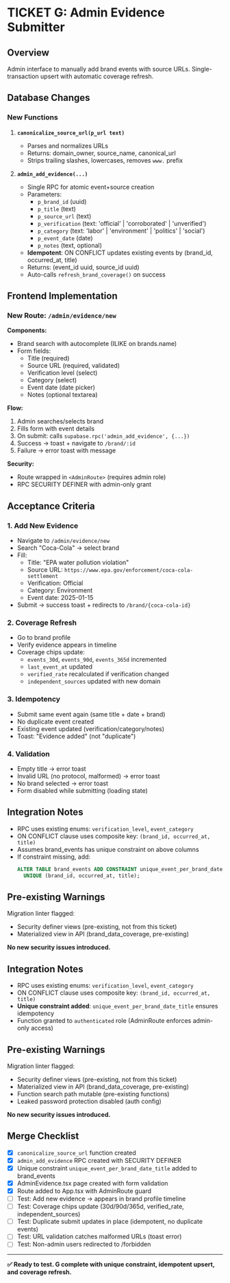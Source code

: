 # TICKET G: Admin Evidence Submitter

## Overview
Admin interface to manually add brand events with source URLs. Single-transaction upsert with automatic coverage refresh.

## Database Changes

### New Functions

1. **`canonicalize_source_url(p_url text)`**
   - Parses and normalizes URLs
   - Returns: domain_owner, source_name, canonical_url
   - Strips trailing slashes, lowercases, removes `www.` prefix

2. **`admin_add_evidence(...)`**
   - Single RPC for atomic event+source creation
   - Parameters:
     - `p_brand_id` (uuid)
     - `p_title` (text)
     - `p_source_url` (text)
     - `p_verification` (text: 'official' | 'corroborated' | 'unverified')
     - `p_category` (text: 'labor' | 'environment' | 'politics' | 'social')
     - `p_event_date` (date)
     - `p_notes` (text, optional)
   - **Idempotent**: ON CONFLICT updates existing events by (brand_id, occurred_at, title)
   - Returns: (event_id uuid, source_id uuid)
   - Auto-calls `refresh_brand_coverage()` on success

## Frontend Implementation

### New Route: `/admin/evidence/new`

**Components:**
- Brand search with autocomplete (ILIKE on brands.name)
- Form fields:
  - Title (required)
  - Source URL (required, validated)
  - Verification level (select)
  - Category (select)
  - Event date (date picker)
  - Notes (optional textarea)

**Flow:**
1. Admin searches/selects brand
2. Fills form with event details
3. On submit: calls `supabase.rpc('admin_add_evidence', {...})`
4. Success → toast + navigate to `/brand/:id`
5. Failure → error toast with message

**Security:**
- Route wrapped in `<AdminRoute>` (requires admin role)
- RPC SECURITY DEFINER with admin-only grant

## Acceptance Criteria

### 1. Add New Evidence
- Navigate to `/admin/evidence/new`
- Search "Coca-Cola" → select brand
- Fill:
  - Title: "EPA water pollution violation"
  - Source URL: `https://www.epa.gov/enforcement/coca-cola-settlement`
  - Verification: Official
  - Category: Environment
  - Event date: 2025-01-15
- Submit → success toast + redirects to `/brand/{coca-cola-id}`

### 2. Coverage Refresh
- Go to brand profile
- Verify evidence appears in timeline
- Coverage chips update:
  - `events_30d`, `events_90d`, `events_365d` incremented
  - `last_event_at` updated
  - `verified_rate` recalculated if verification changed
  - `independent_sources` updated with new domain

### 3. Idempotency
- Submit same event again (same title + date + brand)
- No duplicate event created
- Existing event updated (verification/category/notes)
- Toast: "Evidence added" (not "duplicate")

### 4. Validation
- Empty title → error toast
- Invalid URL (no protocol, malformed) → error toast
- No brand selected → error toast
- Form disabled while submitting (loading state)

## Integration Notes

- RPC uses existing enums: `verification_level`, `event_category`
- ON CONFLICT clause uses composite key: `(brand_id, occurred_at, title)`
- Assumes brand_events has unique constraint on above columns
- If constraint missing, add:
  ```sql
  ALTER TABLE brand_events ADD CONSTRAINT unique_event_per_brand_date_title 
    UNIQUE (brand_id, occurred_at, title);
  ```

## Pre-existing Warnings
Migration linter flagged:
- Security definer views (pre-existing, not from this ticket)
- Materialized view in API (brand_data_coverage, pre-existing)

**No new security issues introduced.**

## Integration Notes

- RPC uses existing enums: `verification_level`, `event_category`
- ON CONFLICT clause uses composite key: `(brand_id, occurred_at, title)`
- **Unique constraint added**: `unique_event_per_brand_date_title` ensures idempotency
- Function granted to `authenticated` role (AdminRoute enforces admin-only access)

## Pre-existing Warnings
Migration linter flagged:
- Security definer views (pre-existing, not from this ticket)
- Materialized view in API (brand_data_coverage, pre-existing)
- Function search path mutable (pre-existing functions)
- Leaked password protection disabled (auth config)

**No new security issues introduced.**

## Merge Checklist
- [x] `canonicalize_source_url` function created
- [x] `admin_add_evidence` RPC created with SECURITY DEFINER
- [x] Unique constraint `unique_event_per_brand_date_title` added to brand_events
- [x] AdminEvidence.tsx page created with form validation
- [x] Route added to App.tsx with AdminRoute guard
- [ ] Test: Add new evidence → appears in brand profile timeline
- [ ] Test: Coverage chips update (30d/90d/365d, verified_rate, independent_sources)
- [ ] Test: Duplicate submit updates in place (idempotent, no duplicate events)
- [ ] Test: URL validation catches malformed URLs (toast error)
- [ ] Test: Non-admin users redirected to /forbidden

---

**✅ Ready to test. G complete with unique constraint, idempotent upsert, and coverage refresh.**
